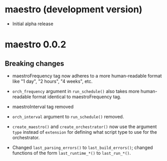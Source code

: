 # maestro (development version)

-   Initial alpha release

# maestro 0.0.2

## Breaking changes

-   maestroFrequency tag now adheres to a more human-readable format like "1 day", "2 hours", "4 weeks", etc.

-   `orch_frequency` argument in `run_schedule()` also takes more human-readable format identical to maestroFrequency tag.

-   maestroInterval tag removed

-   `orch_interval` argument to `run_schedule()` removed.

-   `create_maestro()` and `create_orchestrator()` now use the argument `type` instead of `extension` for defining what script type to use for the orchestrator.

-   Changed `last_parsing_errors()` to `last_build_errors()`; changed functions of the form `last_runtime_*()` to `last_run_*()`.
